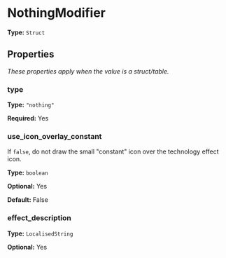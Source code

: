 # NothingModifier

**Type:** `Struct`

## Properties

*These properties apply when the value is a struct/table.*

### type

**Type:** `"nothing"`

**Required:** Yes

### use_icon_overlay_constant

If `false`, do not draw the small "constant" icon over the technology effect icon.

**Type:** `boolean`

**Optional:** Yes

**Default:** False

### effect_description

**Type:** `LocalisedString`

**Optional:** Yes

